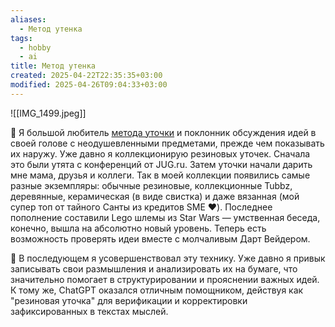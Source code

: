 ```yaml
---
aliases:
  - Метод утенка
tags:
  - hobby
  - ai
title: Метод утенка
created: 2025-04-22T22:35:35+03:00
modified: 2025-04-26T09:04:33+03:00
---
```


![[IMG_1499.jpeg]]

🦆 Я большой любитель [метода уточки](https://ru.wikipedia.org/wiki/Метод_утёнка) и поклонник обсуждения идей в своей голове с неодушевленными предметами, прежде чем показывать их наружу. Уже давно я коллекционирую резиновых уточек. Сначала это были утята с конференций от JUG.ru. Затем уточки начали дарить мне мама, друзья и коллеги. Так в моей коллекции появились самые разные экземпляры: обычные резиновые, коллекционные Tubbz, деревянные, керамическая (в виде свистка) и даже вязанная (мой супер топ от тайного Санты из кредитов SME ❤️). Последнее пополнение составили Lego шлемы из Star Wars — умственная беседа, конечно, вышла на абсолютно новый уровень. Теперь есть возможность проверять идеи вместе с молчаливым Дарт Вейдером.

📝 В последующем я усовершенствовал эту технику. Уже давно я привык записывать свои размышления и анализировать их на бумаге, что значительно помогает в структурировании и прояснении важных идей. К тому же, ChatGPT оказался отличным помощником, действуя как "резиновая уточка" для верификации и корректировки зафиксированных в текстах мыслей.
